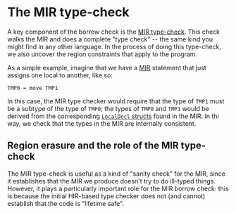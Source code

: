 # The MIR type-check

A key component of the borrow check is the [MIR type-check][].  This
check walks the MIR and does a complete "type check" -- the same kind
you might find in any other language. In the process of doing this
type-check, we also uncover the region constraints that apply to the
program.

[MIR type-check]: https://doc.rust-lang.org/nightly/nightly-rustc/rustc_mir/borrow_check/nll/type_check/index.html

As a simple example, imagine that we have a [MIR] statement that just
assigns one local to another, like so:

[MIR]: ../index.html

```
TMP0 = move TMP1
```

In this case, the MIR type checker would require that the type of
`TMP1` must be a subtype of the type of `TMP0`; the types of `TMP0`
and `TMP1` would be derived from the corresponding [`LocalDecl`
structs][LocalDecl] found in the MIR. In thi way, we check that the
types in the MIR are internally consistent.

[LocalDecl]: https://doc.rust-lang.org/nightly/nightly-rustc/rustc/mir/struct.LocalDecl.html

## Region erasure and the role of the MIR type-check

The MIR type-check is useful as a kind of "sanity check" for the MIR,
since it establishes that the MIR we produce doesn't try to do
ill-typed things. However, it plays a particularly important role for
the MIR borrow check: this is because the initial HIR-based type
checker does not (and cannot) establish that the code is "lifetime
safe".
